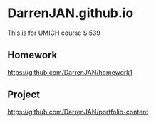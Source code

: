 # DarrenJAN.github.io
This is for UMICH course SI539
## Homework
https://github.com/DarrenJAN/homework1
## Project
https://github.com/DarrenJAN/portfolio-content
